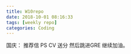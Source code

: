 ```yaml
---
title: W10repo
date: 2018-10-01 08:16:33
tags: [weekly repo]
categories: Coding
---
```

国庆： 推荐信 PS CV 送分
然后跳进GRE
继续加油。
